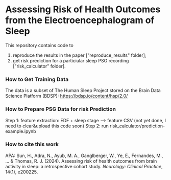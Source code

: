 # Assessing Risk of Health Outcomes from the Electroencephalogram of Sleep

This repository contains code to
1) reproduce the results in the paper ["reproduce_results" folder];
2) get risk prediction for a particiular sleep PSG recording ["risk_calculator" folder].

### How to Get Training Data

The data is a subset of The Human Sleep Project stored on the Brain Data Science Platform (BDSP): https://bdsp.io/content/hsp/2.0/

### How to Prepare PSG Data for risk Prediction

Step 1: feature extraction: EDF + sleep stage --> feature CSV (not yet done, I need to clear&upload this code soon)
Step 2: run risk_calculator/prediction-example.ipynb

### How to cite this work

APA: Sun, H., Adra, N., Ayub, M. A., Ganglberger, W., Ye, E., Fernandes, M., ... & Thomas, R. J. (2024). Assessing risk of health outcomes from brain activity in sleep: a retrospective cohort study. *Neurology: Clinical Practice*, 14(1), e200225.

